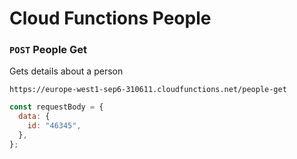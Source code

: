 # Cloud Functions People

### `POST` People Get

Gets details about a person <br>

`https://europe-west1-sep6-310611.cloudfunctions.net/people-get`

```js
const requestBody = {
  data: {
    id: "46345",
  },
};
```
